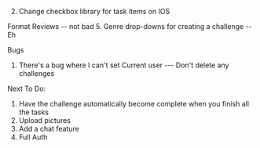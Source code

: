 <!-- 1. Have toggle buttons for the Profile show page -->


<!-- 1. Get pictures to render
2. Create challenge Show page with Tasks and Task Challenges  -->
<!-- 3. Create UserChallenge -->

<!-- 1. Get Android emulator  -->
<!-- 2. Fetch data with these -->
<!-- 3. Test out endpoints and use .env global var -->
<!-- 4. Finalize post request for UTC -->
<!-- 
1. Fix Problem with setting Current user after using useEffect -- Page keeps reloading  -- Not really a problem anymore because Profile only fetches userChallenges and challenges related to that user  -->
<!-- 2. Filter by genre -->

<!-- 6. There's a bug where you can take a challenge, mark that challenge as complete and then are still able to take that challenge again without a page reload  -->
<!-- 5. Filter by completed challenges, etc on profile page  -->
<!-- 3. Make Edit Home Page to bring you to either login or sign Up -->
<!-- Delete a userChallenge and the userChallenge actually goes away live -- Leaving a weird box  -->
<!-- 3. Ability to see other people's pages  -->
<!-- You can only edit challenges that belong to you -->
<!-- Hitting the profile page will now refresh with the currentUser -->
<!-- 4. Page with horizontal Scroll Divs  -->
<!-- 6. Display analytics about a challenge’s cultural impact -->
<!-- 6. Edit Profile  -->
<!-- 2. Make it so that you don't have to retype when creating a challenge. Pressing the button triggers a reload. Just show them one by one.  -->
<!-- 6. Maybe add stars to reviews????? -->
2. Change checkbox library for task items on IOS


Format Reviews -- not bad 
5. Genre drop-downs for creating a challenge -- Eh

Bugs
1. There's a bug where I can't set Current user --- Don't delete any challenges

Next To Do:
1. Have the challenge automatically become complete when you finish all the tasks
4. Upload pictures 
3. Add a chat feature 
5. Full Auth
